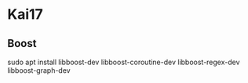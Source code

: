 # Kai17

## Boost

sudo apt install libboost-dev libboost-coroutine-dev libboost-regex-dev libboost-graph-dev




